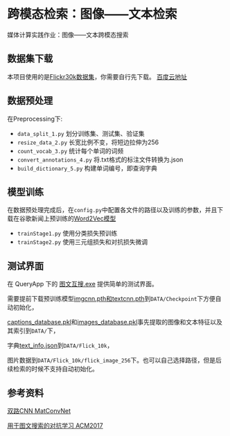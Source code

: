 # 跨模态检索：图像——文本检索
媒体计算实践作业：图像——文本跨模态搜索

## 数据集下载
本项目使用的是[Flickr30k数据集](http://shannon.cs.illinois.edu/DenotationGraph/data/index.html)，你需要自行先下载。
[百度云地址](https://pan.baidu.com/s/10z2LTaQWzIlfBuQOunf7yA)

## 数据预处理

在Preprocessing下:
- `data_split_1.py` 划分训练集、测试集、验证集
- `resize_data_2.py` 长宽比例不变，将短边拉伸为256
- `count_vocab_3.py` 统计每个单词的词频
- `convert_annotations_4.py` 将.txt格式的标注文件转换为.json
- `build_dictionary_5.py` 构建单词编号，即查询字典

## 模型训练

在数据预处理完成后，在`config.py`中配置各文件的路径以及训练的参数，并且下载在谷歌新闻上预训练的[Word2Vec模型](https://pan.baidu.com/s/1Q9Z-Z8qWxCjNbFmXMty8Dw)
- `trainStage1.py` 使用分类损失预训练
- `trainStage2.py` 使用三元组损失和对抗损失微调

## 测试界面

在 QueryApp 下的 [图文互搜.exe](https://pan.baidu.com/s/104cT0qy3rOKkAilVSkYXuw) 提供简单的测试界面。

需要提前下载预训练模型[imgcnn.pth和textcnn.pth](https://pan.baidu.com/s/1vtLcsHwiTqSkLHvKR-oqbA)到`DATA/Checkpoint`下方便自动初始化，

[captions_database.pkl](https://pan.baidu.com/s/1k_csdkpMaJV9bbv0729jpw)和[images_database.pkl](https://pan.baidu.com/s/1b4L51_225vL9pW9EqsusgA)事先提取的图像和文本特征以及其索引到`DATA/`下，

字典[text_info.json](https://pan.baidu.com/s/1dlG067OS_ZKeDKxnVqtc_Q)到`DATA/Flick_10k`，

图片数据到`DATA/Flick_10k/flick_image_256`下。也可以自己选择路径，但是后续检索的时候不支持自动初始化。

## 参考资料
[双路CNN MatConvNet](https://github.com/EternallyTruth/Image-Text-Embedding)

[用于图文搜索的对抗学习 ACM2017](https://dl.acm.org/doi/10.1145/3123266.3123326)
